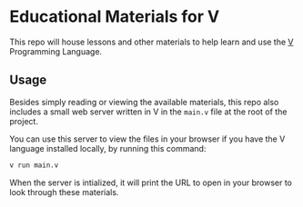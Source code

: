 # Educational Materials for V

This repo will house lessons and other materials to help learn and use the
[V](https://vlang.io) Programming Language.

## Usage

Besides simply reading or viewing the available materials, this repo also
includes a small web server written in V in the `main.v` file at the root
of the project.

You can use this server to view the files in your browser if you have the
V language installed locally, by running this command:
```sh
v run main.v
```
When the server is intialized, it will print the URL to open in your browser to look through these materials.
